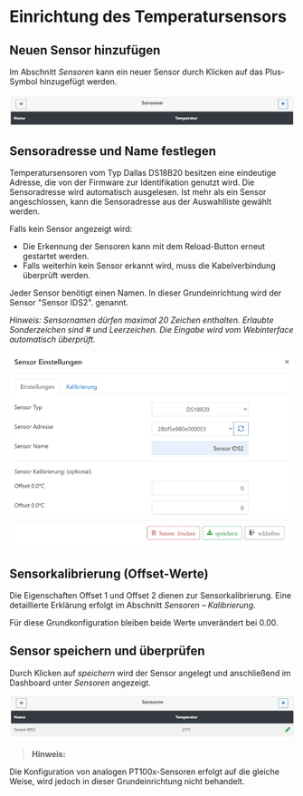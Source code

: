 # Einrichtung des Temperatursensors

## Neuen Sensor hinzufügen

Im Abschnitt _Sensoren_ kann ein neuer Sensor durch Klicken auf das Plus-Symbol hinzugefügt werden.

![Sensoren anlegen](/docs/img/Sensor-einrichten.jpg)

## Sensoradresse und Name festlegen

Temperatursensoren vom Typ Dallas DS18B20 besitzen eine eindeutige Adresse, die von der Firmware zur Identifikation genutzt wird. Die Sensoradresse wird automatisch ausgelesen. Ist mehr als ein Sensor angeschlossen, kann die Sensoradresse aus der Auswahlliste gewählt werden.

Falls kein Sensor angezeigt wird:

* Die Erkennung der Sensoren kann mit dem Reload-Button erneut gestartet werden.
* Falls weiterhin kein Sensor erkannt wird, muss die Kabelverbindung überprüft werden.

Jeder Sensor benötigt einen Namen. In dieser Grundeinrichtung wird der Sensor "Sensor IDS2".&#x20; genannt.

_Hinweis: Sensornamen dürfen maximal 20 Zeichen enthalten. Erlaubte Sonderzeichen sind # und Leerzeichen. Die Eingabe wird vom Webinterface automatisch überprüft._

![Sensoren konfigurieren](/docs/img/Sensor-einstellungen.jpg)

## Sensorkalibrierung (Offset-Werte)

Die Eigenschaften Offset 1 und Offset 2 dienen zur Sensorkalibrierung. Eine detaillierte Erklärung erfolgt im Abschnitt _Sensoren – Kalibrierung_.

Für diese Grundkonfiguration bleiben beide Werte unverändert bei 0.00.

## Sensor speichern und überprüfen

Durch Klicken auf _speichern_ wird der Sensor angelegt und anschließend im Dashboard unter _Sensoren_ angezeigt.

![Sensoren Dashboard](/docs/img/Sensor-dashboard.jpg)

> **Hinweis:**

Die Konfiguration von analogen PT100x-Sensoren erfolgt auf die gleiche Weise, wird jedoch in dieser Grundeinrichtung nicht behandelt.

